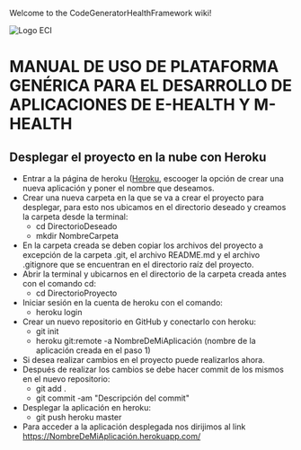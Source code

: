 Welcome to the CodeGeneratorHealthFramework wiki!

![Logo ECI](http://www.escuelaing.edu.co/uploads/descargables/1193_logo_horizontal.jpg)

# **MANUAL DE USO DE PLATAFORMA GENÉRICA PARA EL DESARROLLO DE APLICACIONES DE E-HEALTH Y M-HEALTH**

## **Desplegar el proyecto en la nube con Heroku**
* Entrar a la página de heroku ([Heroku](https://www.heroku.com/), escooger la opción de crear una nueva aplicación y poner el nombre que deseamos.
* Crear una nueva carpeta en la que se va a crear el proyecto para desplegar, para esto nos ubicamos en el directorio deseado y creamos la carpeta desde la terminal:
    *  cd DirectorioDeseado
    *  mkdir NombreCarpeta
* En la carpeta creada se deben copiar los archivos del proyecto a excepción de la carpeta .git, el archivo README.md y el archivo .gitignore que se encuentran en el directorio raíz del proyecto.
* Abrir la terminal y ubicarnos en el directorio de la carpeta creada antes con el comando cd:
    *  cd DirectorioProyecto
* Iniciar sesión en la cuenta de heroku con el comando:
    *  heroku login
* Crear un nuevo repositorio en GitHub y conectarlo con heroku:
    *  git init
    *  heroku git:remote -a NombreDeMiAplicación (nombre de la aplicación creada en el paso 1)
* Si desea realizar cambios en el proyecto puede realizarlos ahora.
* Después de realizar los cambios se debe hacer commit de los mismos en el nuevo repositorio:
    *  git add .
    *  git commit -am "Descripción del commit"
* Desplegar la aplicación en heroku:
    *  git push heroku master
* Para acceder a la aplicación desplegada nos dirijimos al link https://NombreDeMiAplicación.herokuapp.com/
